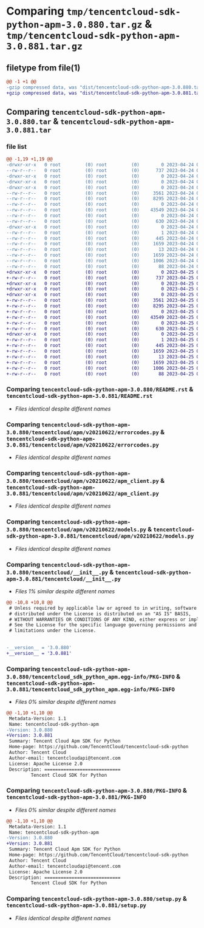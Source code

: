 # Comparing `tmp/tencentcloud-sdk-python-apm-3.0.880.tar.gz` & `tmp/tencentcloud-sdk-python-apm-3.0.881.tar.gz`

## filetype from file(1)

```diff
@@ -1 +1 @@
-gzip compressed data, was "dist/tencentcloud-sdk-python-apm-3.0.880.tar", last modified: Mon Apr 24 02:45:01 2023, max compression
+gzip compressed data, was "dist/tencentcloud-sdk-python-apm-3.0.881.tar", last modified: Tue Apr 25 00:21:27 2023, max compression
```

## Comparing `tencentcloud-sdk-python-apm-3.0.880.tar` & `tencentcloud-sdk-python-apm-3.0.881.tar`

### file list

```diff
@@ -1,19 +1,19 @@
-drwxr-xr-x   0 root         (0) root         (0)        0 2023-04-24 02:45:01.000000 tencentcloud-sdk-python-apm-3.0.880/
--rw-r--r--   0 root         (0) root         (0)      737 2023-04-24 02:45:00.000000 tencentcloud-sdk-python-apm-3.0.880/README.rst
-drwxr-xr-x   0 root         (0) root         (0)        0 2023-04-24 02:45:01.000000 tencentcloud-sdk-python-apm-3.0.880/tencentcloud/
-drwxr-xr-x   0 root         (0) root         (0)        0 2023-04-24 02:45:01.000000 tencentcloud-sdk-python-apm-3.0.880/tencentcloud/apm/
-drwxr-xr-x   0 root         (0) root         (0)        0 2023-04-24 02:45:01.000000 tencentcloud-sdk-python-apm-3.0.880/tencentcloud/apm/v20210622/
--rw-r--r--   0 root         (0) root         (0)     3561 2023-04-24 02:45:00.000000 tencentcloud-sdk-python-apm-3.0.880/tencentcloud/apm/v20210622/errorcodes.py
--rw-r--r--   0 root         (0) root         (0)     8295 2023-04-24 02:45:00.000000 tencentcloud-sdk-python-apm-3.0.880/tencentcloud/apm/v20210622/apm_client.py
--rw-r--r--   0 root         (0) root         (0)        0 2023-04-24 02:45:00.000000 tencentcloud-sdk-python-apm-3.0.880/tencentcloud/apm/v20210622/__init__.py
--rw-r--r--   0 root         (0) root         (0)    43549 2023-04-24 02:45:00.000000 tencentcloud-sdk-python-apm-3.0.880/tencentcloud/apm/v20210622/models.py
--rw-r--r--   0 root         (0) root         (0)        0 2023-04-24 02:45:00.000000 tencentcloud-sdk-python-apm-3.0.880/tencentcloud/apm/__init__.py
--rw-r--r--   0 root         (0) root         (0)      630 2023-04-24 02:45:00.000000 tencentcloud-sdk-python-apm-3.0.880/tencentcloud/__init__.py
-drwxr-xr-x   0 root         (0) root         (0)        0 2023-04-24 02:45:01.000000 tencentcloud-sdk-python-apm-3.0.880/tencentcloud_sdk_python_apm.egg-info/
--rw-r--r--   0 root         (0) root         (0)        1 2023-04-24 02:45:01.000000 tencentcloud-sdk-python-apm-3.0.880/tencentcloud_sdk_python_apm.egg-info/dependency_links.txt
--rw-r--r--   0 root         (0) root         (0)      445 2023-04-24 02:45:01.000000 tencentcloud-sdk-python-apm-3.0.880/tencentcloud_sdk_python_apm.egg-info/SOURCES.txt
--rw-r--r--   0 root         (0) root         (0)     1659 2023-04-24 02:45:01.000000 tencentcloud-sdk-python-apm-3.0.880/tencentcloud_sdk_python_apm.egg-info/PKG-INFO
--rw-r--r--   0 root         (0) root         (0)       13 2023-04-24 02:45:01.000000 tencentcloud-sdk-python-apm-3.0.880/tencentcloud_sdk_python_apm.egg-info/top_level.txt
--rw-r--r--   0 root         (0) root         (0)     1659 2023-04-24 02:45:01.000000 tencentcloud-sdk-python-apm-3.0.880/PKG-INFO
--rw-r--r--   0 root         (0) root         (0)     1006 2023-04-24 02:45:00.000000 tencentcloud-sdk-python-apm-3.0.880/setup.py
--rw-r--r--   0 root         (0) root         (0)       88 2023-04-24 02:45:01.000000 tencentcloud-sdk-python-apm-3.0.880/setup.cfg
+drwxr-xr-x   0 root         (0) root         (0)        0 2023-04-25 00:21:27.000000 tencentcloud-sdk-python-apm-3.0.881/
+-rw-r--r--   0 root         (0) root         (0)      737 2023-04-25 00:21:27.000000 tencentcloud-sdk-python-apm-3.0.881/README.rst
+drwxr-xr-x   0 root         (0) root         (0)        0 2023-04-25 00:21:27.000000 tencentcloud-sdk-python-apm-3.0.881/tencentcloud/
+drwxr-xr-x   0 root         (0) root         (0)        0 2023-04-25 00:21:27.000000 tencentcloud-sdk-python-apm-3.0.881/tencentcloud/apm/
+drwxr-xr-x   0 root         (0) root         (0)        0 2023-04-25 00:21:27.000000 tencentcloud-sdk-python-apm-3.0.881/tencentcloud/apm/v20210622/
+-rw-r--r--   0 root         (0) root         (0)     3561 2023-04-25 00:21:27.000000 tencentcloud-sdk-python-apm-3.0.881/tencentcloud/apm/v20210622/errorcodes.py
+-rw-r--r--   0 root         (0) root         (0)     8295 2023-04-25 00:21:27.000000 tencentcloud-sdk-python-apm-3.0.881/tencentcloud/apm/v20210622/apm_client.py
+-rw-r--r--   0 root         (0) root         (0)        0 2023-04-25 00:21:27.000000 tencentcloud-sdk-python-apm-3.0.881/tencentcloud/apm/v20210622/__init__.py
+-rw-r--r--   0 root         (0) root         (0)    43549 2023-04-25 00:21:27.000000 tencentcloud-sdk-python-apm-3.0.881/tencentcloud/apm/v20210622/models.py
+-rw-r--r--   0 root         (0) root         (0)        0 2023-04-25 00:21:27.000000 tencentcloud-sdk-python-apm-3.0.881/tencentcloud/apm/__init__.py
+-rw-r--r--   0 root         (0) root         (0)      630 2023-04-25 00:21:27.000000 tencentcloud-sdk-python-apm-3.0.881/tencentcloud/__init__.py
+drwxr-xr-x   0 root         (0) root         (0)        0 2023-04-25 00:21:27.000000 tencentcloud-sdk-python-apm-3.0.881/tencentcloud_sdk_python_apm.egg-info/
+-rw-r--r--   0 root         (0) root         (0)        1 2023-04-25 00:21:27.000000 tencentcloud-sdk-python-apm-3.0.881/tencentcloud_sdk_python_apm.egg-info/dependency_links.txt
+-rw-r--r--   0 root         (0) root         (0)      445 2023-04-25 00:21:27.000000 tencentcloud-sdk-python-apm-3.0.881/tencentcloud_sdk_python_apm.egg-info/SOURCES.txt
+-rw-r--r--   0 root         (0) root         (0)     1659 2023-04-25 00:21:27.000000 tencentcloud-sdk-python-apm-3.0.881/tencentcloud_sdk_python_apm.egg-info/PKG-INFO
+-rw-r--r--   0 root         (0) root         (0)       13 2023-04-25 00:21:27.000000 tencentcloud-sdk-python-apm-3.0.881/tencentcloud_sdk_python_apm.egg-info/top_level.txt
+-rw-r--r--   0 root         (0) root         (0)     1659 2023-04-25 00:21:27.000000 tencentcloud-sdk-python-apm-3.0.881/PKG-INFO
+-rw-r--r--   0 root         (0) root         (0)     1006 2023-04-25 00:21:27.000000 tencentcloud-sdk-python-apm-3.0.881/setup.py
+-rw-r--r--   0 root         (0) root         (0)       88 2023-04-25 00:21:27.000000 tencentcloud-sdk-python-apm-3.0.881/setup.cfg
```

### Comparing `tencentcloud-sdk-python-apm-3.0.880/README.rst` & `tencentcloud-sdk-python-apm-3.0.881/README.rst`

 * *Files identical despite different names*

### Comparing `tencentcloud-sdk-python-apm-3.0.880/tencentcloud/apm/v20210622/errorcodes.py` & `tencentcloud-sdk-python-apm-3.0.881/tencentcloud/apm/v20210622/errorcodes.py`

 * *Files identical despite different names*

### Comparing `tencentcloud-sdk-python-apm-3.0.880/tencentcloud/apm/v20210622/apm_client.py` & `tencentcloud-sdk-python-apm-3.0.881/tencentcloud/apm/v20210622/apm_client.py`

 * *Files identical despite different names*

### Comparing `tencentcloud-sdk-python-apm-3.0.880/tencentcloud/apm/v20210622/models.py` & `tencentcloud-sdk-python-apm-3.0.881/tencentcloud/apm/v20210622/models.py`

 * *Files identical despite different names*

### Comparing `tencentcloud-sdk-python-apm-3.0.880/tencentcloud/__init__.py` & `tencentcloud-sdk-python-apm-3.0.881/tencentcloud/__init__.py`

 * *Files 1% similar despite different names*

```diff
@@ -10,8 +10,8 @@
 # Unless required by applicable law or agreed to in writing, software
 # distributed under the License is distributed on an "AS IS" BASIS,
 # WITHOUT WARRANTIES OR CONDITIONS OF ANY KIND, either express or implied.
 # See the License for the specific language governing permissions and
 # limitations under the License.
 
 
-__version__ = '3.0.880'
+__version__ = '3.0.881'
```

### Comparing `tencentcloud-sdk-python-apm-3.0.880/tencentcloud_sdk_python_apm.egg-info/PKG-INFO` & `tencentcloud-sdk-python-apm-3.0.881/tencentcloud_sdk_python_apm.egg-info/PKG-INFO`

 * *Files 0% similar despite different names*

```diff
@@ -1,10 +1,10 @@
 Metadata-Version: 1.1
 Name: tencentcloud-sdk-python-apm
-Version: 3.0.880
+Version: 3.0.881
 Summary: Tencent Cloud Apm SDK for Python
 Home-page: https://github.com/TencentCloud/tencentcloud-sdk-python
 Author: Tencent Cloud
 Author-email: tencentcloudapi@tencent.com
 License: Apache License 2.0
 Description: ============================
         Tencent Cloud SDK for Python
```

### Comparing `tencentcloud-sdk-python-apm-3.0.880/PKG-INFO` & `tencentcloud-sdk-python-apm-3.0.881/PKG-INFO`

 * *Files 0% similar despite different names*

```diff
@@ -1,10 +1,10 @@
 Metadata-Version: 1.1
 Name: tencentcloud-sdk-python-apm
-Version: 3.0.880
+Version: 3.0.881
 Summary: Tencent Cloud Apm SDK for Python
 Home-page: https://github.com/TencentCloud/tencentcloud-sdk-python
 Author: Tencent Cloud
 Author-email: tencentcloudapi@tencent.com
 License: Apache License 2.0
 Description: ============================
         Tencent Cloud SDK for Python
```

### Comparing `tencentcloud-sdk-python-apm-3.0.880/setup.py` & `tencentcloud-sdk-python-apm-3.0.881/setup.py`

 * *Files identical despite different names*

